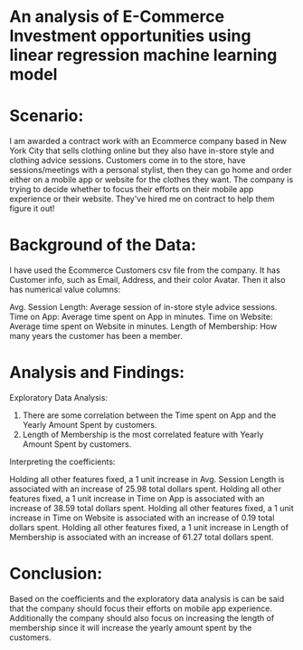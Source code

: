# An analysis of E-Commerce Investment opportunities using linear regression machine learning model

# Scenario:
 I am awarded a contract work with an Ecommerce company based in New York City that sells clothing online but they also have in-store style and clothing advice sessions. Customers come in to the store, have sessions/meetings with a personal stylist, then they can go home and order either on a mobile app or website for the clothes they want.
The company is trying to decide whether to focus their efforts on their mobile app experience or their website. They've hired me on contract to help them figure it out!

# Background of the Data:
I have used the Ecommerce Customers csv file from the company. It has Customer info, such as Email, Address, and their color Avatar. Then it also has numerical value columns:

Avg. Session Length: Average session of in-store style advice sessions.
Time on App: Average time spent on App in minutes.
Time on Website: Average time spent on Website in minutes.
Length of Membership: How many years the customer has been a member.

# Analysis and Findings:
Exploratory Data Analysis:
1) There are some correlation between the Time spent on App and the Yearly Amount Spent by customers.
2) Length of Membership is the most correlated feature with Yearly Amount Spent by customers.

Interpreting the coefficients:

Holding all other features fixed, a 1 unit increase in Avg. Session Length is associated with an increase of 25.98 total dollars spent.
Holding all other features fixed, a 1 unit increase in Time on App is associated with an increase of 38.59 total dollars spent.
Holding all other features fixed, a 1 unit increase in Time on Website is associated with an increase of 0.19 total dollars spent.
Holding all other features fixed, a 1 unit increase in Length of Membership is associated with an increase of 61.27 total dollars spent.


# Conclusion:
Based on the coefficients and the exploratory data analysis is can be said that the company should focus their efforts on mobile app experience. Additionally the company should also focus on increasing the length of membership since it will increase the yearly amount spent by the customers.
